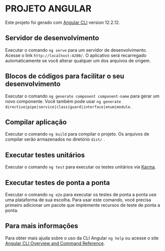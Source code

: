 # PROJETO ANGULAR

Este projeto foi gerado com [Angular CLI](https://github.com/angular/angular-cli) version 12.2.12.

## Servidor de desenvolvimento

Executar o comando `ng serve` para um servidor de desenvolvimento. Acesse o link `http://localhost:4200/`. O aplicativo será recarregado automaticamente se você alterar qualquer um dos arquivos de origem.

## Blocos de códigos para facilitar o seu desenvolvimento

Executar o comando `ng generate component component-name` para gerar um novo componente. Você também pode usar `ng generate directive|pipe|service|class|guard|interface|enum|module`.

## Compilar aplicação

Executar o comando `ng build` para compilar o projeto. Os arquivos de compilar serão armazenados no diretório `dist/` .

## Executar testes unitários

Executar o comando `ng test` para executar os testes unitários via [Karma](https://karma-runner.github.io).

## Executar testes de ponta a ponta

Executar o comando `ng e2e` para executar os testes de ponta a ponta use uma plataforma de sua escolha. Para usar este comando, você precisa primeiro adicionar um pacote que implemente recursos de teste de ponta a ponta.

## Para mais informações

Para obter mais ajuda sobre o uso da CLI Angular `ng help` ou acesse o site [Angular CLI Overview and Command Reference](https://angular.io/cli).
